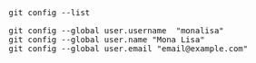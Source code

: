 <pre>
git config --list

git config --global user.username  "monalisa"
git config --global user.name "Mona Lisa"
git config --global user.email "email@example.com"
</pre>
